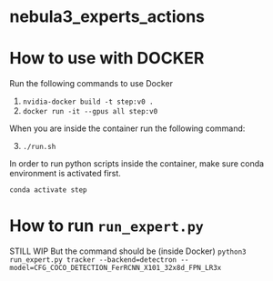 # nebula3_experts_actions

# How to use with DOCKER
Run the following commands to use Docker

1. `nvidia-docker build -t step:v0 .`
2. `docker run -it --gpus all step:v0`

When you are inside the container run the following command:

3. `./run.sh`

In order to run python scripts inside the container, make sure conda environment is activated first.

`conda activate step`

# How to run `run_expert.py`
STILL WIP
But the command should be (inside Docker) `python3 run_expert.py tracker --backend=detectron --model=CFG_COCO_DETECTION_FerRCNN_X101_32x8d_FPN_LR3x`
